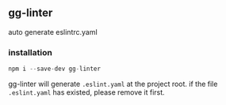 ## gg-linter

auto generate eslintrc.yaml

### installation

```js
npm i --save-dev gg-linter
```

gg-linter will generate `.eslint.yaml` at the project root. if the file `.eslint.yaml` has existed, please remove it first.
